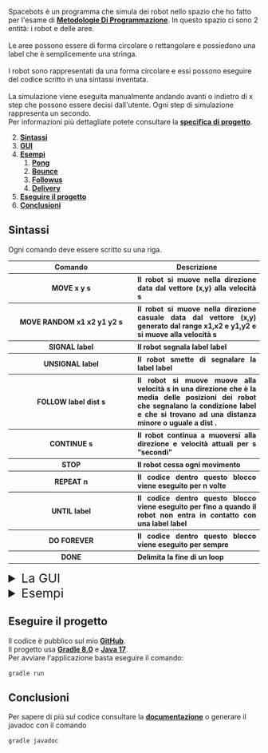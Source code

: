 Spacebots è un programma che simula dei robot nello spazio che ho fatto per l'esame di __[Metodologie Di Programmazione](http://www.didattica.cs.unicam.it/doku.php?id=didattica:ay2223:mp:main)__. In questo spazio ci sono 2 entità: i robot e delle aree.<br><br>
Le aree possono essere di forma circolare o rettangolare e possiedono una label che è semplicemente una stringa.<br><br>
I robot sono rappresentati da una forma circolare e essi possono eseguire del codice scritto in una sintassi inventata.<br><br>
La simulazione viene eseguita manualmente andando avanti o indietro di  x  step che possono essere decisi dall'utente. Ogni step di simulazione rappresenta un secondo.<br>
Per informazioni più dettagliate potete consultare la __[specifica di progetto](/docs/spacebots.pdf)__.

2. __[Sintassi](#sintassi)__
3. __[GUI](#GUI)__
4. __[Esempi](#Examples)__
   1. __[Pong](#pong)__
   2. __[Bounce](#bounce)__
   3. __[Followus](#followus)__
   1. __[Delivery](#delivery)__
5. __[Eseguire il progetto](#eseguire-il-progetto)__
6. __[Conclusioni](#conclusioni)__


## Sintassi
Ogni comando deve essere scritto su una riga.
<table width="100%" style="text-align: center;">
  <tr>
    <th width="50%"> Comando </th>
    <th width="50%"> Descrizione </th>
  </tr>
  <tr>
    <th markdown="1" width="50%"> MOVE x y s</th>
    <th markdown="1" width="50%" style="text-align: justify;"> Il robot si muove nella direzione data dal vettore  (x,y)  alla velocità  s  </th>
  </tr>
  <tr>
    <th markdown="1" width="50%"> MOVE RANDOM  x1 x2 y1 y2 s  </th>
    <th  markdown="1" width="50%" style="text-align: justify;"> Il robot si muove nella direzione casuale data dal vettore (x,y) generato dal range  x1,x2  e  y1,y2  e si muove alla velocità  s  </th>
  </tr>
  <tr>
    <th markdown="1" width="50%"> SIGNAL  label  </th>
    <th markdown="1" width="50%" style="text-align: justify;"> Il robot segnala label  label </th>
  </tr>
  <tr>
    <th markdown="1" width="50%"> UNSIGNAL  label  </th>
    <th markdown="1" width="50%" style="text-align: justify;"> Il robot smette di segnalare la label  label </th>
  </tr>
  <tr>
    <th markdown="1" width="50%"> FOLLOW  label dist s  </th>
    <th markdown="1" width="50%" style="text-align: justify;"> Il robot si muove muove alla velocità s in una
      direzione che è la media delle posizioni dei robot che segnalano la condizione  label  e
      che si trovano ad una distanza minore o uguale a  dist .
    </th>
  </tr>
  <tr>
    <th markdown="1" width="50%"> CONTINUE  s  </th>
    <th markdown="1" width="50%" style="text-align: justify;"> Il robot continua a muoversi alla direzione e velocità attuali per  s  "secondi"</th>
  </tr>
  <tr>
    <th markdown="1" width="50%"> STOP </th>
    <th markdown="1" width="50%" style="text-align: justify;"> Il robot cessa ogni movimento</th>
  </tr>
  <tr>
    <th markdown="1" width="50%"> REPEAT  n  </th>
    <th markdown="1" width="50%" style="text-align: justify;"> Il codice dentro questo blocco viene eseguito per  n  volte</th>
  </tr>
  <tr>
    <th markdown="1" width="50%"> UNTIL  label  </th>
    <th markdown="1" width="50%" style="text-align: justify;"> Il codice dentro questo blocco viene eseguito per fino a quando il robot non entra in contatto con una label  label </th>
  </tr>
    <tr>
    <th markdown="1" width="50%"> DO FOREVER </th>
    <th markdown="1" width="50%" style="text-align: justify;"> Il codice dentro questo blocco viene eseguito per sempre</th>
  </tr>
  <tr>
    <th markdown="1" width="50%"> DONE </th>
    <th markdown="1" width="50%" style="text-align: justify;"> Delimita la fine di un loop</th>
  </tr>
</table>

<details markdown="1"><summary style="font-size: 1.54rem;color: var(--heading-color);"><a name="GUI">La GUI</a></summary>
Il programma presenta molte funzioni ma non tutte sono state implementate o implementate correttamente perchè non erano richieste nella specifica del progetto.<br><br><br>

![Schermata 1](/docs/schermata_1.png "schermata 1")
<br><br>
In questa tab si possono caricare il programma e le forme da file di testo. L'esplora file si aprirà automaticamente su una cartella dove ho provveduto degli esempi. Ogni esempio ha un file  readme  con spiegato come far funzionare la simulazione e il comportamento che avranno i robot.
<br><br><br>

![Schermata 2](/docs/schermata_2.png "schermata 2")
<br><br>
Qui abbiamo tre bottoni: il primo per creare uno sciame aventi il programma caricato il precedenza e creare le aree che avranno come label  prova . La scelta delle dimensioni e il numero di robot nello sciame non possono essere modificati da GUI.
<br><br><br>

![Schermata 3](/docs/schermata_3.png "schermata 3")
<br><br>
Qui ci sarebbe stata l'opzione di eliminare elementi singoli o direttamente tutta la simulazione ma non è stato implementato nulla.
<br><br><br>

![Schermata 4](/docs/schermata_4.png "schermata 4")
<br><br>
Con la freccia destra possiamo andare avanti nella simulazione in base a quanti  step  sono stati scelti e con la freccia sinistra si può tornare indietro.
<br><br><br>

![Schermata 5](/docs/schermata_5.png "schermata 5")
<br><br>
Dentro questa tab ci sarebbero stati i controlli per muovere la telecamera. Si sarebbe potuto ingrandire/rimpicciolire la simulazione e con le frecce muoversi in tutte e quattro le direzioni ma nulla è stato implementato.
<br><br><br>

</details>

<details markdown="1"><summary style="font-size: 1.54rem;color: var(--heading-color);"><a name="Examples">Esempi</a></summary>

## Pong

<img src="/docs/examples/pong.gif" style="height: 500px;">
<br><br>
Questo è l'esempio più semplice di tutti. I robot rimbalzano a destra e a sinistra come nel gioco pong.
<br><br><br>

### Bounce
<img src="/docs/examples/bounce.gif" style="height: 500px;">
<br><br>
In questo esempio i robot rimbalzano sulla piattaforma sottostante come se fossero delle palline. I robot poi cadranno dall'estremità destra all'infinito.
<br><br><br>

### Followus
<img src="/docs/examples/followus.gif" style="height: 500px;">
<br><br>
In questo esempio i robot sciameranno dritti verso i robot dentro al cerchio che stanno segnalando la propria posizione.
<br><br><br>

### Delivery
<img src="/docs/examples/delivery.gif" style="height: 500px;">
<br><br>
Questo è l'esempio più complesso ma anche il più bello. I robot al centro sono "lavoratori alle poste" che segnalano la propria posizione e "consegnano pacchi" ai postini. Quest'ultimi sono i robot all'esterno che sciameranno verso le poste a prendere un pacco per poi partire in una direzione casuale per consegnarlo.
<br><br><br>

</details>

## Eseguire il progetto
Il codice è pubblico sul mio __[GitHub](https://github.com/PettingStrings/Spacebots)__.<br>
Il progetto usa __[Gradle 8.0](https://gradle.org/)__ e __[Java 17](https://www.oracle.com/java/technologies/javase/jdk17-archive-downloads.html)__.<br>
Per avviare l'applicazione basta eseguire il comando:
```
gradle run
```

## Conclusioni
Per sapere di più sul codice consultare la __[documentazione](https://docs.google.com/document/d/1W5g27gNl24ps0Wu1DAcpDyitIroVMiFuPFKGfDjepqE/edit?usp=sharing)__ o generare il javadoc con il comando<br>
```
gradle javadoc
```